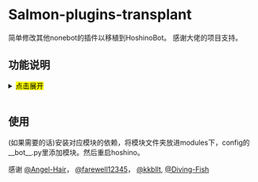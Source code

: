 # Salmon-plugins-transplant

简单修改其他nonebot的插件以移植到HoshinoBot。
感谢大佬的项目支持。

## 功能说明

<details>
<summary><mark> 点击展开</mark></summary>

### 人工智障

重构了之前改过的垃圾废案。支持群聊自定义修改回复概率，优化了之前100%插嘴的问题。需要申请并填入腾讯AI应用的id和key

### 老婆生成器

整活插件。发送老婆帮助可以查看相关指令。

（不是很阳间的功能，默认关闭需要启用服务，使用前请三思）。

启用模块前请修改hoshino的chat.py里“老婆”的指令回复以解除冲突（当然改这玩意的__init__.py也可以）

### 搜图

整合了 SauceNAO 和 ascii2d 的识图插件。可以自行修改超时时间、返回数量等。需要填入SauceNAO的APIkey。安装依赖kth_timeoutdecorator

### steam促销查询/免费游戏领取

steam或其他平台游戏促销/喜加一的查询插件。需要安装依赖nest_asyncio

### 日语词典

日语词典查询插件。需要安装依赖kth_timeoutdecorator

### 知乎日报

知乎热搜查询插件。

### 天气查询

查询城市的一周天气预报。需要安装依赖jieba

### 迫害龙王

一个迫害龙王插件。需要在res包的img下新建文件夹longwang，把龙王表情包丢进去

### Arcaea查询

关于音游Arcaea的相关查询。发送arc帮助可以查看相关指令。需要安装依赖demjson、websocket-client和Brotli，且将txt文件放到hoshino运行目录

</details>
<br>

## 使用

(如果需要的话)安装对应模块的依赖，将模块文件夹放进modules下，config的__bot__.py里添加模块。然后重启hoshino。

感谢
[@Angel-Hair](https://github.com/Angel-Hair)，
[@farewell12345](https://github.com/farewell12345)，
[@kkbllt](https://github.com/kkbllt),
[@Diving-Fish](https://github.com/Diving-Fish)
